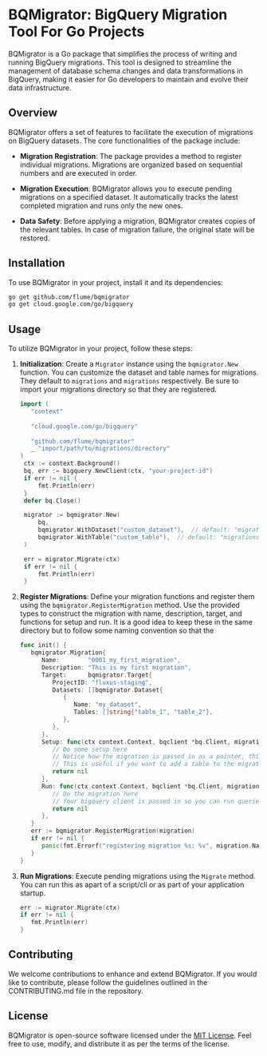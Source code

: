 # BQMigrator: BigQuery Migration Tool For Go Projects

BQMigrator is a Go package that simplifies the process of writing and running BigQuery migrations. This tool is designed
to streamline the management of database schema changes and data transformations in BigQuery, making it easier for Go
developers to maintain and evolve their data infrastructure.

## Overview

BQMigrator offers a set of features to facilitate the execution of migrations on BigQuery datasets. The core
functionalities of the package include:

- **Migration Registration**: The package provides a method to register individual migrations. Migrations are organized
  based on sequential numbers and are executed in order.

- **Migration Execution**: BQMigrator allows you to execute pending migrations on a specified dataset. It automatically
  tracks the latest completed migration and runs only the new ones.

- **Data Safety**: Before applying a migration, BQMigrator creates copies of the relevant tables. In case of migration
  failure, the original state will be restored.

## Installation

To use BQMigrator in your project, install it and its dependencies:

   ```sh
   go get github.com/flume/bqmigrator
   go get cloud.google.com/go/bigquery
   ```

## Usage

To utilize BQMigrator in your project, follow these steps:

1. **Initialization**: Create a `Migrator` instance using the `bqmigrator.New` function.
   You can customize the dataset and table names for migrations. They default to `migrations` and `migrations`
   respectively.
   Be sure to import your migrations directory so that they are registered.

   ```go
   import (
      "context"
      
      "cloud.google.com/go/bigquery"
      
      "github.com/flume/bqmigrator"
      _ "import/path/to/migrations/directory"
   )
    ctx := context.Background()
    bq, err := bigquery.NewClient(ctx, "your-project-id")
    if err != nil {
        fmt.Println(err)
    }
    defer bq.Close()
   
    migrator := bqmigrator.New(
        bq,
        bqmigrator.WithDataset("custom_dataset"),  // default: "migrations"
        bqmigrator.WithTable("custom_table"),  // default: "migrations"
    )
   
    err = migrator.Migrate(ctx)
    if err != nil {
        fmt.Println(err)
    }
   ```

2. **Register Migrations**: Define your migration functions and register them using the `bqmigrator.RegisterMigration`
   method.
   Use the provided types to construct the migration with name, description, target, and functions for setup and run.
   It is a good idea to keep these in the same directory but to follow some naming convention so that the

   ```go
   func init() {
      bqmigrator.Migration{
         Name:        "0001_my_first_migration",
         Description: "This is my first migration",
         Target:      bqmigrator.Target{
            ProjectID: "fluxus-staging",
            Datasets: []bqmigrator.Dataset{
               {
                  Name: "my_dataset",
                  Tables: []string{"table_1", "table_2"},
               },
            },
         },
         Setup: func(ctx context.Context, bqclient *bq.Client, migration *bqmigrator.Migration) error {
            // Do some setup here
            // Notice how the migration is passed in as a pointer, this allows you to dynamically add datasets and tables to the migration
            // This is useful if you want to add a table to the migration based on some condition
            return nil
         },
         Run: func(ctx context.Context, bqclient *bq.Client, migration bqmigrator.Migration) error {
            // Do the migration here
            // Your bigquery client is passed in so you can run queries, update tables, or change datasets, really anything
            return nil
         },
      }
      err := bqmigrator.RegisterMigration(migration)
      if err != nil {
         panic(fmt.Errorf("registering migration %s: %v", migration.Name, err))
      }
   }
   ```

3. **Run Migrations**: Execute pending migrations using the `Migrate` method. You can run this as apart of a script/cli
   or as part of your application startup.

   ```go
   err := migrator.Migrate(ctx)
   if err != nil {
      fmt.Println(err)
   }
   ```

## Contributing

We welcome contributions to enhance and extend BQMigrator. If you would like to contribute, please follow the guidelines
outlined in the CONTRIBUTING.md file in the repository.

## License

BQMigrator is open-source software licensed under the [MIT License](https://opensource.org/licenses/MIT). Feel free to
use, modify, and distribute it as per the terms of the license.
